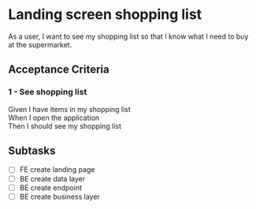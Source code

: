 # Landing screen shopping list

As a user, I want to see my shopping list so that I know what I need to buy at the supermarket.

## Acceptance Criteria

### 1 - See shopping list

Given I have items in my shopping list  
When I open the application  
Then I should see my shopping list


## Subtasks

- [ ] FE create landing page
- [ ] BE create data layer
- [ ] BE create endpoint
- [ ] BE create business layer